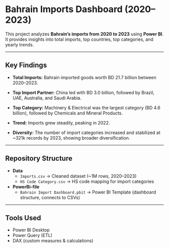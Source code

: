 # Bahrain Imports Dashboard (2020–2023)

This project analyzes **Bahrain’s imports from 2020 to 2023** using **Power BI**.  
It provides insights into total imports, top countries, top categories, and yearly trends.

---
## Key Findings

- **Total Imports:** Bahrain imported goods worth BD 21.7 billion between 2020–2023.

- **Top Import Partner:** China led with BD 3.0 billion, followed by Brazil, UAE, Australia, and Saudi Arabia.

- **Top Category:** Machinery & Electrical was the largest category (BD 4.6 billion), followed by Chemicals and Mineral Products.

- **Trend:** Imports grew steadily, peaking in 2022.

- **Diversity:** The number of import categories increased and stabilized at ~321k records by 2023, showing broader diversification.
  
---

##  Repository Structure
- **Data**
  - `Imports.csv` → Cleaned dataset (~1M rows, 2020–2023)
  - `HS Code Category.csv` → HS code mapping for import categories
- **PowerBi-file**
  - `Bahrain Import Dashboard.pbit` → Power BI Template (dashboard structure, connects to CSVs)
    
---

## Tools Used
- Power BI Desktop  
- Power Query (ETL)  
- DAX (custom measures & calculations)  

